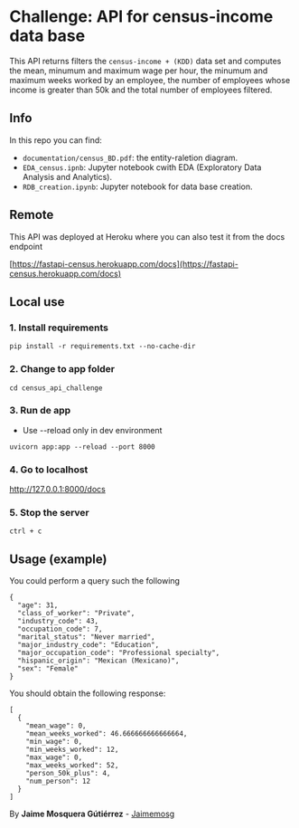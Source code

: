 # Challenge: API for census-income data base

This API returns filters the `census-income + (KDD)` data set and computes the mean, minumum  and maximum wage per hour, the minumum and maximum weeks worked by an employee, the number of employees whose income is greater than 50k and the total number of employees filtered.

## Info

In this repo you can find:

- `documentation/census_BD.pdf`: the entity-raletion diagram.
- `EDA_census.ipnb`: Jupyter notebook cwith EDA (Exploratory Data Analysis and Analytics).
- `RDB_creation.ipynb`: Jupyter notebook for data base creation.

## Remote
 This API was deployed at Heroku where you can also test it from the docs endpoint

[https://fastapi-census.herokuapp.com/docs](https://fastapi-census.herokuapp.com/docs)

## Local use

### 1. Install requirements
```
pip install -r requirements.txt --no-cache-dir
```

### 2. Change to app folder
```
cd census_api_challenge
```

### 3. Run de app
* Use --reload only in dev environment
```
uvicorn app:app --reload --port 8000
```

### 4. Go to localhost
http://127.0.0.1:8000/docs

### 5. Stop the server
```
ctrl + c
```

## Usage (example)

You could perform a query such the following

```
{
  "age": 31,
  "class_of_worker": "Private",
  "industry_code": 43,
  "occupation_code": 7,
  "marital_status": "Never married",
  "major_industry_code": "Education",
  "major_occupation_code": "Professional specialty",
  "hispanic_origin": "Mexican (Mexicano)",
  "sex": "Female"
}
```

You should obtain the following response:

```
[
  {
    "mean_wage": 0,
    "mean_weeks_worked": 46.666666666666664,
    "min_wage": 0,
    "min_weeks_worked": 12,
    "max_wage": 0,
    "max_weeks_worked": 52,
    "person_50k_plus": 4,
    "num_person": 12
  }
]
```

By **Jaime Mosquera Gútiérrez** - [Jaimemosg](https://github.com/Jaimemosg)